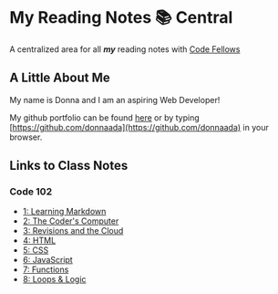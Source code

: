 # My Reading Notes 📚 Central

A centralized area for all ***my*** reading notes with [Code Fellows]([url](https://www.codefellows.org))

<!-- Introduction -->
## A Little About Me

My name is Donna and I am an aspiring Web Developer!

My github portfolio can be found [here](https://github.com/donnaada) or by typing [https://github.com/donnaada](https://github.com/donnaada) in your browser.

<!-- ### What is Growth Mindset

Growth Mindset is believing that anyone can learn.

### Three Reminders to keep myself in growth mindset

* I don't know how to do this ... ***yet***!
* *EVERYONE* started off no knowing how to do the things I'm learning.
* I am capable of learning! -->

## Links to Class Notes

### Code 102

* [1: Learning Markdown](./102/class01.md)
* [2: The Coder's Computer](./102/class02.md)
* [3: Revisions and the Cloud](./102/class03.md)
* [4: HTML](./102/class04.md)
* [5: CSS](./102/class05.md)
* [6: JavaScript](./102/class06.md)
* [7: Functions](./102/class07.md)
* [8: Loops &amp; Logic](./102/class08.md)
